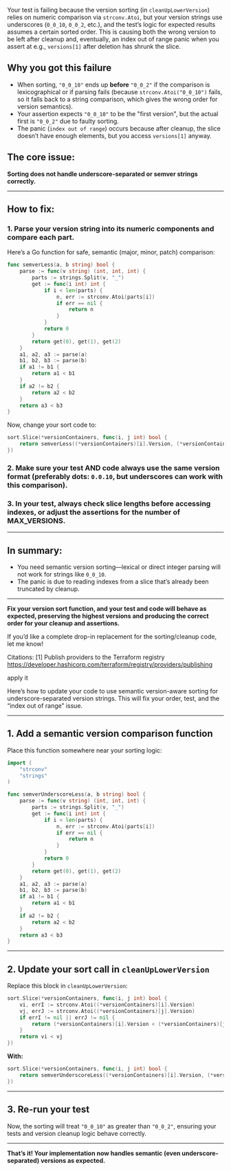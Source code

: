 

Your test is failing because the version sorting (in `cleanUpLowerVersion`) relies on numeric comparison via `strconv.Atoi`, but your version strings use underscores (`0_0_10`, `0_0_2`, etc.), and the test’s logic for expected results assumes a certain sorted order. This is causing both the wrong version to be left after cleanup and, eventually, an index out of range panic when you assert at e.g., `versions[1]` after deletion has shrunk the slice.

## Why you got this failure

- When sorting, `"0_0_10"` ends up **before** `"0_0_2"` if the comparison is lexicographical or if parsing fails (because `strconv.Atoi("0_0_10")` fails, so it falls back to a string comparison, which gives the wrong order for version semantics).
- Your assertion expects `"0_0_10"` to be the "first version", but the actual first is `"0_0_2"` due to faulty sorting.
- The panic (`index out of range`) occurs because after cleanup, the slice doesn’t have enough elements, but you access `versions[1]` anyway.

## The core issue:  
**Sorting does not handle underscore-separated or semver strings correctly.**

***

## How to fix:

### 1. Parse your version string into its numeric components and compare each part.
Here’s a Go function for safe, semantic (major, minor, patch) comparison:

```go
func semverLess(a, b string) bool {
    parse := func(v string) (int, int, int) {
        parts := strings.Split(v, "_")
        get := func(i int) int {
            if i < len(parts) {
                n, err := strconv.Atoi(parts[i])
                if err == nil {
                    return n
                }
            }
            return 0
        }
        return get(0), get(1), get(2)
    }
    a1, a2, a3 := parse(a)
    b1, b2, b3 := parse(b)
    if a1 != b1 {
        return a1 < b1
    }
    if a2 != b2 {
        return a2 < b2
    }
    return a3 < b3
}
```
Now, change your sort code to:
```go
sort.Slice(*versionContainers, func(i, j int) bool {
    return semverLess((*versionContainers)[i].Version, (*versionContainers)[j].Version)
})
```

### 2. Make sure your test AND code always use the same version format (preferably dots: `0.0.10`, but underscores can work with this comparison).

### 3. In your test, always check slice lengths before accessing indexes, or adjust the assertions for the number of MAX_VERSIONS.

***

## In summary:
- You need semantic version sorting—lexical or direct integer parsing will not work for strings like `0_0_10`.
- The panic is due to reading indexes from a slice that’s already been truncated by cleanup.

***

**Fix your version sort function, and your test and code will behave as expected, preserving the highest versions and producing the correct order for your cleanup and assertions.**

If you’d like a complete drop-in replacement for the sorting/cleanup code, let me know!

Citations:
[1] Publish providers to the Terraform registry https://developer.hashicorp.com/terraform/registry/providers/publishing


apply it

Here’s how to update your code to use semantic version-aware sorting for underscore-separated version strings. This will fix your order, test, and the “index out of range” issue.

***

## 1. Add a semantic version comparison function

Place this function somewhere near your sorting logic:

```go
import (
    "strconv"
    "strings"
)

func semverUnderscoreLess(a, b string) bool {
    parse := func(v string) (int, int, int) {
        parts := strings.Split(v, "_")
        get := func(i int) int {
            if i < len(parts) {
                n, err := strconv.Atoi(parts[i])
                if err == nil {
                    return n
                }
            }
            return 0
        }
        return get(0), get(1), get(2)
    }
    a1, a2, a3 := parse(a)
    b1, b2, b3 := parse(b)
    if a1 != b1 {
        return a1 < b1
    }
    if a2 != b2 {
        return a2 < b2
    }
    return a3 < b3
}
```

***

## 2. Update your sort call in `cleanUpLowerVersion`

Replace this block in `cleanUpLowerVersion`:

```go
sort.Slice(*versionContainers, func(i, j int) bool {
    vi, errI := strconv.Atoi((*versionContainers)[i].Version)
    vj, errJ := strconv.Atoi((*versionContainers)[j].Version)
    if errI != nil || errJ != nil {
        return (*versionContainers)[i].Version < (*versionContainers)[j].Version
    }
    return vi < vj
})
```
**With:**
```go
sort.Slice(*versionContainers, func(i, j int) bool {
    return semverUnderscoreLess((*versionContainers)[i].Version, (*versionContainers)[j].Version)
})
```

***

## 3. Re-run your test

Now, the sorting will treat `"0_0_10"` as greater than `"0_0_2"`, ensuring your tests and version cleanup logic behave correctly.

***

**That’s it! Your implementation now handles semantic (even underscore-separated) versions as expected.**


